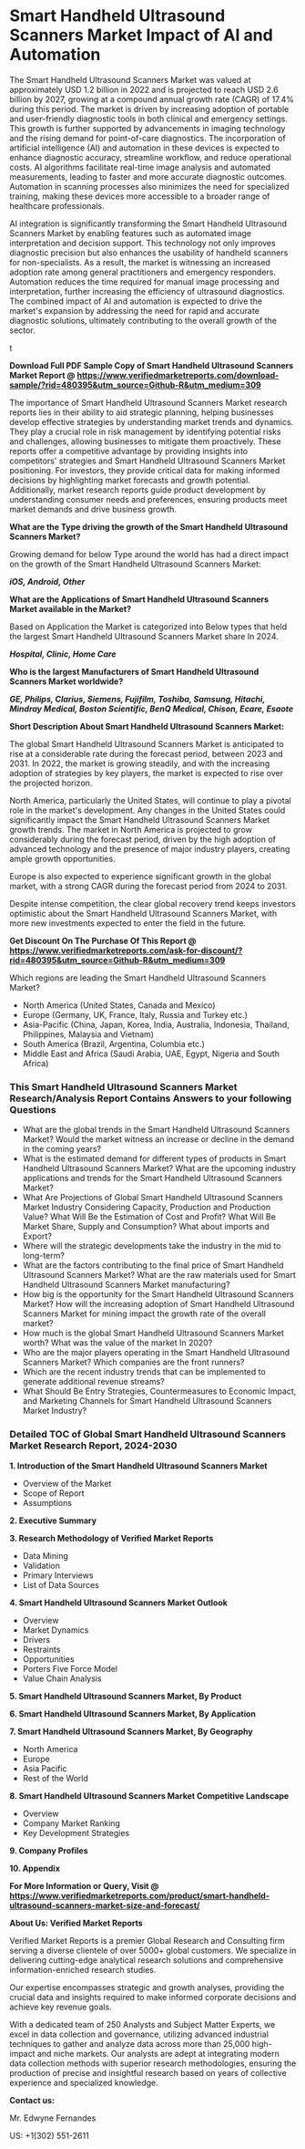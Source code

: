 <meta name="title" content="Global Smart Handheld Ultrasound Scanners Market Impact of AI and Automation"><meta name="description" content="The Smart Handheld Ultrasound Scanners Market was valued at approximately USD 1.2 billion in 2022 and is projected to reach USD 2.6 billion by 2027, growing at a compo"><meta name="title" content="Smart Handheld Ultrasound Scanners Market Size, Share, Scope, Trends, Growth, Opportunities, Analysis, Forecast"><h1>Smart Handheld Ultrasound Scanners Market Impact of AI and Automation</h1><p>The Smart Handheld Ultrasound Scanners Market was valued at approximately USD 1.2 billion in 2022 and is projected to reach USD 2.6 billion by 2027, growing at a compound annual growth rate (CAGR) of 17.4% during this period. The market is driven by increasing adoption of portable and user-friendly diagnostic tools in both clinical and emergency settings. This growth is further supported by advancements in imaging technology and the rising demand for point-of-care diagnostics. The incorporation of artificial intelligence (AI) and automation in these devices is expected to enhance diagnostic accuracy, streamline workflow, and reduce operational costs. AI algorithms facilitate real-time image analysis and automated measurements, leading to faster and more accurate diagnostic outcomes. Automation in scanning processes also minimizes the need for specialized training, making these devices more accessible to a broader range of healthcare professionals.</p><p>AI integration is significantly transforming the Smart Handheld Ultrasound Scanners Market by enabling features such as automated image interpretation and decision support. This technology not only improves diagnostic precision but also enhances the usability of handheld scanners for non-specialists. As a result, the market is witnessing an increased adoption rate among general practitioners and emergency responders. Automation reduces the time required for manual image processing and interpretation, further increasing the efficiency of ultrasound diagnostics. The combined impact of AI and automation is expected to drive the market's expansion by addressing the need for rapid and accurate diagnostic solutions, ultimately contributing to the overall growth of the sector.</p>t</p><p id="" class=""><strong>Download Full PDF Sample Copy of Smart Handheld Ultrasound Scanners Market Report @ <a href="https://www.verifiedmarketreports.com/download-sample/?rid=480395&utm_source=Github-R&utm_medium=309" target="_blank">https://www.verifiedmarketreports.com/download-sample/?rid=480395&utm_source=Github-R&utm_medium=309</a></strong></p><p>The importance of&nbsp;Smart Handheld Ultrasound Scanners Market research reports lies in their ability to aid strategic planning, helping businesses develop effective strategies by understanding market trends and dynamics. They play a crucial role in risk management by identifying potential risks and challenges, allowing businesses to mitigate them proactively. These reports offer a competitive advantage by providing insights into competitors' strategies and Smart Handheld Ultrasound Scanners Market positioning. For investors, they provide critical data for making informed decisions by highlighting market forecasts and growth potential. Additionally, market research reports guide product development by understanding consumer needs and preferences, ensuring products meet market demands and drive business growth.</p><p><strong>What are the&nbsp;Type driving the growth of the Smart Handheld Ultrasound Scanners Market?</strong></p><p id="" class="">Growing demand for below Type around the world has had a direct impact on the growth of the Smart Handheld Ultrasound Scanners Market:</p><em><strong>iOS, Android, Other</strong></em></p><strong>What are the&nbsp;Applications&nbsp;of Smart Handheld Ultrasound Scanners Market available in the Market?</strong></p><p id="" class="">Based on Application the Market is categorized into Below types that held the largest Smart Handheld Ultrasound Scanners Market share In 2024.</p><em><strong>Hospital, Clinic, Home Care</strong></em></p><strong>Who is the largest Manufacturers of Smart Handheld Ultrasound Scanners Market worldwide?</strong></p><p><em><strong>GE, Philips, Clarius, Siemens, Fujifilm, Toshiba, Samsung, Hitachi, Mindray Medical, Boston Scientific, BenQ Medical, Chison, Ecare, Esaote</strong></em></p><p id="" class=""><strong>Short Description About Smart Handheld Ultrasound Scanners Market:</strong></p><p>The global Smart Handheld Ultrasound Scanners Market is anticipated to rise at a considerable rate during the forecast period, between 2023 and 2031. In 2022, the market is growing steadily, and with the increasing adoption of strategies by key players, the market is expected to rise over the projected horizon.</p><p>North America, particularly the United States, will continue to play a pivotal role in the market's development. Any changes in the United States could significantly impact the Smart Handheld Ultrasound Scanners Market growth trends. The market in North America is projected to grow considerably during the forecast period, driven by the high adoption of advanced technology and the presence of major industry players, creating ample growth opportunities.</p><p>Europe is also expected to experience significant growth in the global market, with a strong CAGR during the forecast period from 2024 to 2031.</p><p>Despite intense competition, the clear global recovery trend keeps investors optimistic about the Smart Handheld Ultrasound Scanners Market, with more new investments expected to enter the field in the future.</p><p id="" class=""><strong>Get Discount On The Purchase Of This Report @ <a href="https://www.verifiedmarketreports.com/ask-for-discount/?rid=480395&utm_source=Github-R&utm_medium=309" target="_blank">https://www.verifiedmarketreports.com/ask-for-discount/?rid=480395&utm_source=Github-R&utm_medium=309</a></strong></p>Which regions are leading the Smart Handheld Ultrasound Scanners Market?</p><ul><li>North America (United States, Canada and Mexico)</li><li>Europe (Germany, UK, France, Italy, Russia and Turkey etc.)</li><li>Asia-Pacific (China, Japan, Korea, India, Australia, Indonesia, Thailand, Philippines, Malaysia and Vietnam)</li><li>South America (Brazil, Argentina, Columbia etc.)</li><li>Middle East and Africa (Saudi Arabia, UAE, Egypt, Nigeria and South Africa)</li></ul><h3 id="" class="">This Smart Handheld Ultrasound Scanners Market Research/Analysis Report Contains Answers to your following Questions</h3><ul><li>What are the global trends in the Smart Handheld Ultrasound Scanners Market? Would the market witness an increase or decline in the demand in the coming years?</li><li>What is the estimated demand for different types of products in Smart Handheld Ultrasound Scanners Market? What are the upcoming industry applications and trends for the Smart Handheld Ultrasound Scanners Market?</li><li>What Are Projections of Global Smart Handheld Ultrasound Scanners Market Industry Considering Capacity, Production and Production Value? What Will Be the Estimation of Cost and Profit? What Will Be Market Share, Supply and Consumption? What about imports and Export?</li><li>Where will the strategic developments take the industry in the mid to long-term?</li><li>What are the factors contributing to the final price of Smart Handheld Ultrasound Scanners Market? What are the raw materials used for Smart Handheld Ultrasound Scanners Market manufacturing?</li><li>How big is the opportunity for the Smart Handheld Ultrasound Scanners Market? How will the increasing adoption of Smart Handheld Ultrasound Scanners Market for mining impact the growth rate of the overall market?</li><li>How much is the global Smart Handheld Ultrasound Scanners Market worth? What was the value of the market In 2020?</li><li>Who are the major players operating in the Smart Handheld Ultrasound Scanners Market? Which companies are the front runners?</li><li>Which are the recent industry trends that can be implemented to generate additional revenue streams?</li><li>What Should Be Entry Strategies, Countermeasures to Economic Impact, and Marketing Channels for Smart Handheld Ultrasound Scanners Market Industry?</li></ul><h3 id="" class="">Detailed TOC of Global Smart Handheld Ultrasound Scanners Market Research Report, 2024-2030</h3><p id="" class=""><strong>1. Introduction of the Smart Handheld Ultrasound Scanners Market</strong></p><ul><li>Overview of the Market</li><li>Scope of Report</li><li>Assumptions</li></ul><p id="" class=""><strong>2. Executive Summary</strong></p><p id="" class=""><strong>3. Research Methodology of Verified Market Reports</strong></p><ul><li>Data Mining</li><li>Validation</li><li>Primary Interviews</li><li>List of Data Sources</li></ul><p id="" class=""><strong>4. Smart Handheld Ultrasound Scanners Market Outlook</strong></p><ul><li>Overview</li><li>Market Dynamics</li><li>Drivers</li><li>Restraints</li><li>Opportunities</li><li>Porters Five Force Model</li><li>Value Chain Analysis</li></ul><p id="" class=""><strong>5. Smart Handheld Ultrasound Scanners Market, By Product</strong></p><p id="" class=""><strong>6. Smart Handheld Ultrasound Scanners Market, By Application</strong></p><p id="" class=""><strong>7. Smart Handheld Ultrasound Scanners Market, By Geography</strong></p><ul><li>North America</li><li>Europe</li><li>Asia Pacific</li><li>Rest of the World</li></ul><p id="" class=""><strong>8. Smart Handheld Ultrasound Scanners Market Competitive Landscape</strong></p><ul><li>Overview</li><li>Company Market Ranking</li><li>Key Development Strategies</li></ul><p id="" class=""><strong>9. Company Profiles</strong></p><p id="" class=""><strong>10. Appendix</strong></p><p id="" class=""><strong>For More Information or Query, Visit @ <a href="https://www.verifiedmarketreports.com/product/smart-handheld-ultrasound-scanners-market-size-and-forecast/" target="_blank">https://www.verifiedmarketreports.com/product/smart-handheld-ultrasound-scanners-market-size-and-forecast/</a></strong></p><p id="" class=""><strong>About Us: Verified Market Reports</strong></p><p id="" class="">Verified Market Reports is a premier Global Research and Consulting firm serving a diverse clientele of over 5000+ global customers. We specialize in delivering cutting-edge analytical research solutions and comprehensive information-enriched research studies.</p><p id="" class="">Our expertise encompasses strategic and growth analyses, providing the crucial data and insights required to make informed corporate decisions and achieve key revenue goals.</p><p id="" class="">With a dedicated team of 250 Analysts and Subject Matter Experts, we excel in data collection and governance, utilizing advanced industrial techniques to gather and analyze data across more than 25,000 high-impact and niche markets. Our analysts are adept at integrating modern data collection methods with superior research methodologies, ensuring the production of precise and insightful research based on years of collective experience and specialized knowledge.</p><p id="" class=""><strong>Contact us:</strong></p><p id="" class="">Mr. Edwyne Fernandes</p><p id="" class="">US: +1(302) 551-2611</p>